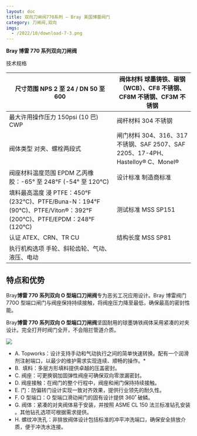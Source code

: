 ```yaml
---
layout: doc
title: 双向刀闸阀770系列 – Bray 美国博雷阀门
category: 刀闸阀,双向
imgs:
  - /2022/10/download-7-3.png
---
```


**Bray 博雷 770 系列双向刀闸阀**

技术规格

| 尺寸范围 NPS 2 至 24 / DN 50 至 600                                                                                  | 阀体材料 球墨铸铁、碳钢（WCB）、CF8 不锈钢、CF8M 不锈钢、CF3M 不锈钢            |
| -------------------------------------------------------------------------------------------------------------------- | ------------------------------------------------------------------------------- |
| 最大许用操作压力 150psi (10 巴) CWP                                                                                  | 阀杆材料 304 不锈钢                                                             |
| 阀体类型 对夹、螺栓两段式                                                                                            | 闸门材料 304、316、317 不锈钢、SAF 2507、SAF 2205、17-4PH、Hastelloy® C、Monel® |
| 阀座材料温度范围 EPDM 乙丙橡胶：-65° 至 248°F (-54° 至 120°C)                                                        | 设计标准 制造商标准                                                             |
| 填料最高温度 浸 PTFE：450°F (232°C)、PTFE/Buna-N：194°F (90°C)、PTFE/Viton®：392°F (200°C)、PTFE/EPDM：248°F (120°C) | 测试标准 MSS SP151                                                              |
| 认证 ATEX、CRN、TR CU                                                                                                | 结构长度 MSS SP81                                                               |
| 执行机构选项 手轮、斜轮齿轮、气动、液压、电动                                                                        |                                                                                 |

## 特点和优势

Bray**博雷 770 系列双向 O 型端口刀闸阀**专为恶劣工况应用设计。Bray 博雷阀门 770O 型端口闸门与阀座保持持续接触，将阀座压力降至最低，确保最高的密封性能。

Bray**博雷 770 系列双向 O 型端口刀闸阀**坚固耐用的球墨铸铁阀体采用紧凑的对夹设计。完全打开时阀门全开，不会阻拦管道介质。

![](/2022/10/download-6-4-722x1024.png)

- A. Topworks：设计支持手动和气动执行之间的简单快速转换。配有一个润滑剂注射端口，以最少的维护需求实现连续、顺畅的操作。\*
- B.  填料：多层方形填料提供卓越的压盖密封。
- C. 阀座：可更换钢加固弹性阀座可确保双向零泄漏密封。
- D. 阀座接触：在阀门的整个行程中，阀座和闸门保持持续接触。
- E. 门：防偏转门设计实现一致对齐效果，提供行业领先的耐久性。
- F. O 型端口：O 型端口滑动闸门的固有设计提供 360˚ 破鳞。
- G. 阀体：紧凑的对夹阀体易于安装，并按照 ASME CL 150 法兰标准钻孔安装 。其他钻孔选项可根据需求提供。
- H. 螺纹冲洗孔：非排放阀体设计包括标准的冲平冲洗端口，确保安全排放介质，便于冲洗水连接。
